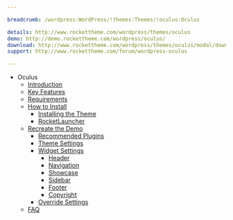 ```yaml
---

breadcrumb: /wordpress:WordPress/!themes:Themes/!oculus:Oculus

details: http://www.rockettheme.com/wordpress/themes/oculus
demo: http://demo.rockettheme.com/wordpress/oculus/
download: http://www.rockettheme.com/wordpress/themes/oculus/modal/downloads
support: http://www.rockettheme.com/forum/wordpress-oculus

---
```


* Oculus
    * [Introduction]()
    * [Key Features](INDEX.md#key-features)
    * [Requirements](INDEX.md#requirements)
    * [How to Install](../../start/themes.md#how-to-install)
        * [Installing the Theme](../../start/themes.md#installing-the-theme)
        * [RocketLauncher](../../start/rocketlauncher.md)
    * [Recreate the Demo](demo.md)
        * [Recommended Plugins](demo.md#recommended-plugins)
        * [Theme Settings](demo.md#theme-settings)
        * [Widget Settings](demo.md#widget-settings)
            * [Header](demo_header.md)
            * [Navigation](demo_navigation.md)
            * [Showcase](demo_showcase.md)
            * [Sidebar](demo_sidebar.md)
            * [Footer](demo_footer.md)
            * [Copyright](demo_copyright.md)
        * [Override Settings](demo_override.md)
    * [FAQ](faq.md)

